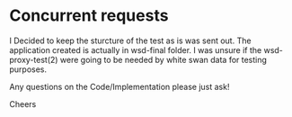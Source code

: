 # Concurrent requests

I Decided to keep the sturcture of the test as is was sent out. The application created is actually in wsd-final folder. I was unsure if the wsd-proxy-test(2) were going to be needed by white swan data for testing purposes. 

Any questions on the Code/Implementation please just ask!

Cheers


